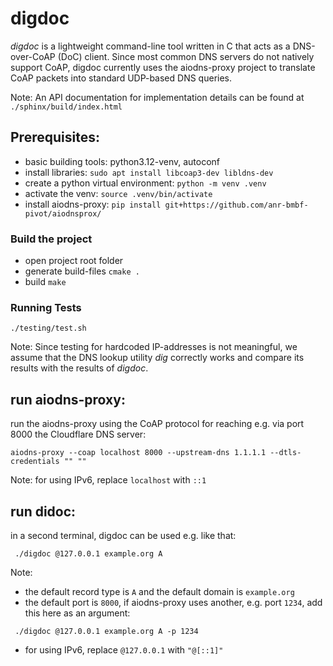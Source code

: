 # digdoc

*digdoc* is a lightweight command-line tool written in C that acts as a DNS-over-CoAP (DoC) client. Since most common DNS servers do not natively support CoAP, digdoc currently uses the aiodns-proxy project to translate CoAP packets into standard UDP-based DNS queries.

Note: An API documentation for implementation details can be found at `./sphinx/build/index.html`

## Prerequisites:

- basic building tools: python3.12-venv, autoconf
- install libraries: `sudo apt install libcoap3-dev libldns-dev`
- create a python virtual environment: `python -m venv .venv`
- activate the venv: `source .venv/bin/activate`
- install aiodns-proxy: `pip install git+https://github.com/anr-bmbf-pivot/aiodnsprox/`

### Build the project
- open project root folder
- generate build-files `cmake .`
- build `make`

### Running Tests
`./testing/test.sh`

Note: Since testing for hardcoded IP-addresses is not meaningful, we assume that the DNS lookup utility *dig* correctly works and compare its results with the results of *digdoc*. 

## run aiodns-proxy:
run the aiodns-proxy using the CoAP protocol for reaching e.g. via port 8000 the Cloudflare DNS server:

`aiodns-proxy --coap localhost 8000 --upstream-dns 1.1.1.1 --dtls-credentials "" ""`

Note: for using IPv6, replace `localhost` with `::1`

## run didoc:
in a second terminal, digdoc can be used e.g. like that:

` ./digdoc @127.0.0.1 example.org A`

Note:
- the default record type is `A` and the default domain is `example.org`
- the default port is `8000`, if aiodns-proxy uses another, e.g. port `1234`, add this here as an argument:

` ./digdoc @127.0.0.1 example.org A -p 1234`

- for using IPv6, replace `@127.0.0.1` with `"@[::1]"`
